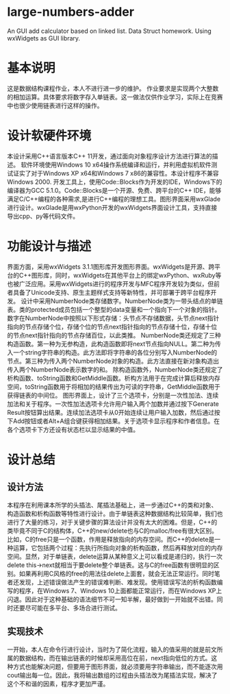 # large-numbers-adder
An GUI add calculator based on linked list. Data Struct homework. Using wxWidgets as GUI library.
# 基本说明
这是数据结构课程作业，本人不进行进一步的维护。
作业要求是实现两个大整数的相加运算。具体要求将数字存入单链表。这一做法仅供作业学习，实际上在竞赛中也很少使用链表进行这样的操作。
# 设计软硬件环境
本设计采用C++语言版本C++ 11开发，通过面向对象程序设计方法进行算法的描述。
软件环境使用Windows 10 x64操作系统编译和运行，并利用虚拟机软件测试证实了对于Windows XP x64和Windows 7 x86的兼容性。本设计程序不兼容Windows 2000.
开发工具上，使用Code::Blocks作为开发的IDE，Windows下的编译器为GCC 5.1.0。Code::Blocks是一个开源、免费、跨平台的C++ IDE，能够满足C/C++编程的各种需求,是进行C++编程的理想工具。图形界面采用wxGlade进行设计。wxGlade是用wxPython开发的wxWidgets界面设计工具，支持直接导出cpp、py等代码文件。
# 功能设计与描述
界面方面，采用wxWidgets 3.1.1图形库开发图形界面。wxWidgets是开源、跨平台的C++图形库，同时，wxWidgets在其他平台上的绑定wxPython、wxRuby等也被广泛应用。采用wxWidgets进行的程序开发与MFC程序开发较为类似，但前者具备了Unicode支持、原生主题样式支持等新特性，并可部署于跨平台程序开发。
设计中采用NumberNode类存储数字。NumberNode类为一带头结点的单链表。类的protected成员包括一个整型的data变量和一个指向下一个对象的指针。数字在NumberNode中按照以下形式存储：头节点不存储数据，头节点next指针指向的节点存储个位，存储个位的节点next指针指向的节点存储十位，存储十位的节点next指针指向的节点存储百位，以此类推。
NumberNode类还规定了三种构造函数。第一种为无参构造，此构造函数即将next节点指向NULL。第二种为传入一个string字符串的构造。此方法即将字符串的各位分别写入NumberNode的节点。第三种为传入两个NumberNode对象的构造。此方法直接在新对象构造出传入两个NumberNode表示数字的和。
除构造函数外，NumberNode类还规定了析构函数、toString函数和GetMiddle函数。析构方法用于在完成计算后释放内存空间，toString函数用于将相加的结果传出为可读的字符串，GetMiddle函数用于获得链表的中间位。
图形界面上，设计了三个选项卡，分别是一次性加法、连续加法和关于程序。一次性加法选项卡允许用户输入两个加数并通过按下Generate Result按钮算出结果。连续加法选项卡从0开始连续让用户输入加数，然后通过按下Add按钮或者Alt+A组合键获得相加结果。关于选项卡显示程序和作者信息。在各个选项卡下方还设有状态栏以显示结果的中值。
# 设计总结
## 设计方法
本程序在利用课本所学的头插法、尾插法基础上，进一步通过C++的类和对象、构造函数和析构函数等特性进行设计。由于单链表这种数据结构比较简单，我们也进行了大量的练习，对于关键步骤的算法设计并没有太大的困难。但是，C++的类毕竟不同于C的结构体，C++的new/delete也与C的malloc/free有很大区别。比如，C的free只是一个函数，作用是释放指向的内存空间。而C++的delete是一种运算，它包括两个过程：先执行所指向对象的析构函数，然后再释放对应的内存空间。显然，对于单链表，delete运算从某种意义上可以看成是递归的，执行一次delete this->next就相当于要delete整个单链表。这与C的free函数有很明显的区别。如果再利用C风格的free的用法往delete上面套，就会无法正常运行。同时笔者还发现，上述错误做法产生的错误难判断、难发现。使用错误写法的析构函数编写的程序，在Windows 7、Windows 10上面都能正常运行，而在Windows XP上闪退。因此对于这种基础的语法细节不可一知半解，最好做到一开始就不出错。同时还要尽可能在多平台、多场合进行测试。
## 实现技术
一开始，本人在命令行进行设计，当时为了简化流程，输入的值采用的就是前文所属的数据结构，而在输出链表的时候却采用高位在前，next指向低位的方式。这种方式也能解决问题，但要用于图形界面，就必须要用字符串输出，而不能逐次用cout输出每一位。因此，我将输出数组的过程由头插法改为尾插法实现，解决了这个不和谐的因素，程序才更加严谨。
